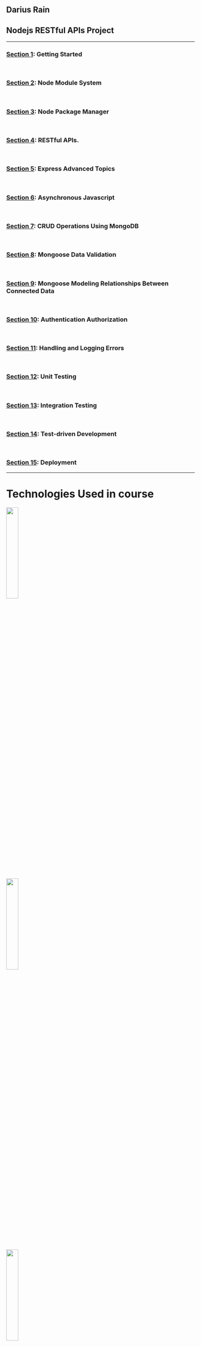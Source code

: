 <h2>Darius Rain <h2>
<h2>Nodejs RESTful APIs Project</h2>
<hr>

<div>
  
  <h3><a href="#">Section 1</a>: Getting Started</h3>
  <br>
  <h3><a href="#">Section 2</a>: Node Module System</h3>
  <br>
  <h3><a href="#">Section 3</a>: Node Package Manager</h3>
  <br>
  <h3><a href="https://github.com/DariusRain/nodejs-course/tree/master/section-4-restful-api">Section 4</a>: RESTful APIs.</h3>
  <br>
  <h3><a href="https://github.com/DariusRain/nodejs-course/tree/master/section-5-asynchronous-javascript">Section 5</a>: Express Advanced Topics</h3>
  <br>
  <h3><a href="#">Section 6</a>: Asynchronous Javascript</h3>
  <br>
  <h3><a href="#">Section 7</a>: CRUD Operations Using MongoDB</h3>
  <br>
  <h3><a href="#">Section 8</a>: Mongoose Data Validation</h3>
  <br>
  <h3><a href="#">Section 9</a>: Mongoose Modeling Relationships Between Connected Data</h3>
  <br>
  <h3><a href="#">Section 10</a>: Authentication Authorization</h3>
  <br>
  <h3><a href="#">Section 11</a>: Handling and Logging Errors</h3>
  <br>
  <h3><a href="#">Section 12</a>: Unit Testing</h3>
  <br>
  <h3><a href="#">Section 13</a>: Integration Testing</h3>
  <br>
  <h3><a href="#">Section 14</a>: Test-driven Development</h3>
  <br>
  <h3><a href="#">Section 15</a>: Deployment</h3>

  

</div>
<hr>
<div height="300px">
<h1>Technologies Used in course</h2>
<a href="https://nodejs.org/en/"><img width="25%" height="25%" src="https://cdn.freebiesupply.com/logos/large/2x/nodejs-1-logo-png-transparent.png"></a><p></p>
<a href="https://www.npmjs.com/package/express"><img width="25%" height="25%" src="https://i.cloudup.com/zfY6lL7eFa-3000x3000.png"></a><p></p>
<a href="https://www.mongodb.com/"><img width="25%" height="25%" src="https://icons-for-free.com/iconfiles/png/512/development+logo+mongodb+programming+icon-1320184807578986595.png"></a><p></p>

</div>

